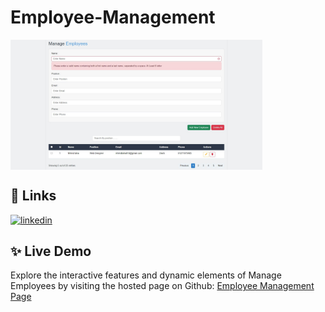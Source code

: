 
# Employee-Management

<img align="center" width="80%" src="https://github.com/MhmdTahaSheRif/Manage-Employees/blob/main/Screenshot 2024-12-15 123138.jpg">

## 🔗 Links

[![linkedin](https://img.shields.io/badge/linkedin-0A66C2?style=for-the-badge&logo=linkedin&logoColor=white)](https://www.linkedin.com/in/mohamed-taha-sherif/)


## ✨ Live Demo

Explore the interactive features and dynamic elements of Manage Employees by visiting the hosted page on Github:
[Employee Management Page](https://mhmdtahasherif.github.io/Manage-Employees/)